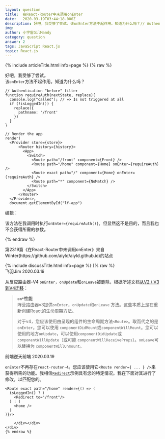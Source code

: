 ```yaml
---
layout: question
title:  在React-Router中未调用onEnter
date:   2020-03-19T03:44:18.000Z
description: 好吧，我受够了尝试。该onEnter方法不起作用。知道为什么吗？// Authentication "before" filterfunction...
img: 
author: 小宇宙GilMandy
category: question
answer: 2
tags: JavaScript React.js
topic: React.js
---
```

<div class="article-root">
  <div class="article">
    {% include articleTitle.html info=page %}
    {% raw %}
    <div class="article-content"><p><font style="vertical-align: inherit;"><font style="vertical-align: inherit;">好吧，我受够了尝试。</font></font><br><font style="vertical-align: inherit;"><font style="vertical-align: inherit;">
该</font></font><code>onEnter</code><font style="vertical-align: inherit;"><font style="vertical-align: inherit;">方法不起作用。</font><font style="vertical-align: inherit;">知道为什么吗？</font></font></p>

<pre><code>// Authentication "before" filter<font></font>
function requireAuth(nextState, replace){<font></font>
  console.log("called"); // =&gt; Is not triggered at all <font></font>
  if (!isLoggedIn()) {<font></font>
    replace({<font></font>
      pathname: '/front'<font></font>
    })<font></font>
  }<font></font>
}<font></font>
<font></font>
// Render the app<font></font>
render(<font></font>
  &lt;Provider store={store}&gt;<font></font>
      &lt;Router history={history}&gt;<font></font>
        &lt;App&gt;<font></font>
          &lt;Switch&gt;<font></font>
            &lt;Route path="/front" component={Front} /&gt;<font></font>
            &lt;Route path="/home" component={Home} onEnter={requireAuth} /&gt;<font></font>
            &lt;Route exact path="/" component={Home} onEnter={requireAuth} /&gt;<font></font>
            &lt;Route path="*" component={NoMatch} /&gt;<font></font>
          &lt;/Switch&gt;<font></font>
        &lt;/App&gt;<font></font>
      &lt;/Router&gt;<font></font>
  &lt;/Provider&gt;,<font></font>
  document.getElementById("lf-app")<font></font>
</code></pre>

<p><font style="vertical-align: inherit;"><font style="vertical-align: inherit;">编辑： </font></font></p>

<p><font style="vertical-align: inherit;"><font style="vertical-align: inherit;">该方法在我调用时执行</font></font><code>onEnter={requireAuth()}</code><font style="vertical-align: inherit;"><font style="vertical-align: inherit;">，但显然这不是目的，而且我也不会获得所需的参数。</font></font></p></div>
    {% endraw %}
  </div>
  <p class="winter_mark">第2319篇《在React-Router中未调用onEnter》来自Winter(https://github.com/aiyld/aiyld.github.io)的站点</p>
  <div class="discuss-wrapper">
    {% include discussTitle.html info=page %}
    {% raw %}
    <div class="discuss-list">
    <div class="discuss-item">
        <div class="discuss-parent">
          <div class="discuss-meta">
            <span class="discuss-user">飞羽Jim</span>
            <span class="discuss-time">2020.03.19</span>
          </div>
          <div class="discuss-comment"><p><font style="vertical-align: inherit;"><font style="vertical-align: inherit;">从反应路由器-V4 </font></font><code>onEnter</code><font style="vertical-align: inherit;"><font style="vertical-align: inherit;">，</font></font><code>onUpdate</code><font style="vertical-align: inherit;"><font style="vertical-align: inherit;">和</font></font><code>onLeave</code><font style="vertical-align: inherit;"><font style="vertical-align: inherit;">被删除，根据所述文档</font></font><a href="https://github.com/ReactTraining/react-router/blob/master/packages/react-router/docs/guides/migrating.md#on-properties" rel="noreferrer"><font style="vertical-align: inherit;"><font style="vertical-align: inherit;">从V2 / V3到V4迁移</font></font></a><font style="vertical-align: inherit;"><font style="vertical-align: inherit;">：</font></font></p>

<blockquote>
  <p><strong><code>on*</code><font style="vertical-align: inherit;"><font style="vertical-align: inherit;">性能</font></font></strong><br><font style="vertical-align: inherit;"><font style="vertical-align: inherit;"> 
   阵营路由器v3提供</font></font><code>onEnter</code><font style="vertical-align: inherit;"><font style="vertical-align: inherit;">，</font></font><code>onUpdate</code><font style="vertical-align: inherit;"><font style="vertical-align: inherit;">和</font></font><code>onLeave</code><font style="vertical-align: inherit;"><font style="vertical-align: inherit;">
  方法。</font><font style="vertical-align: inherit;">这些本质上是在重新创建React的生命周期方法。</font></font></p>
  
  <p><font style="vertical-align: inherit;"><font style="vertical-align: inherit;">对于v4，您应该使用由呈现的组件的生命周期方法</font></font><code>&lt;Route&gt;</code><font style="vertical-align: inherit;"><font style="vertical-align: inherit;">。</font><font style="vertical-align: inherit;">取而代之的是</font></font><code>onEnter</code><font style="vertical-align: inherit;"><font style="vertical-align: inherit;">，您可以使用
   </font></font><code>componentDidMount</code><font style="vertical-align: inherit;"><font style="vertical-align: inherit;">或</font></font><code>componentWillMount</code><font style="vertical-align: inherit;"><font style="vertical-align: inherit;">。</font><font style="vertical-align: inherit;">您可以使用的地方</font></font><code>onUpdate</code><font style="vertical-align: inherit;"><font style="vertical-align: inherit;">，可以使用</font></font><code>componentDidUpdate</code><font style="vertical-align: inherit;"><font style="vertical-align: inherit;">或</font></font><code>componentWillUpdate</code><font style="vertical-align: inherit;"><font style="vertical-align: inherit;">（或可能
   </font></font><code>componentWillReceiveProps</code><font style="vertical-align: inherit;"><font style="vertical-align: inherit;">）。</font></font><code>onLeave</code><font style="vertical-align: inherit;"><font style="vertical-align: inherit;">可以替换为
   </font></font><code>componentWillUnmount</code><font style="vertical-align: inherit;"><font style="vertical-align: inherit;">。</font></font></p>
</blockquote></div>
        </div></div><div class="discuss-item">
        <div class="discuss-parent">
          <div class="discuss-meta">
            <span class="discuss-user">前端逆天前端</span>
            <span class="discuss-time">2020.03.19</span>
          </div>
          <div class="discuss-comment"><p><code>onEnter</code><font style="vertical-align: inherit;"><font style="vertical-align: inherit;">不再存在</font></font><code>react-router-4</code><font style="vertical-align: inherit;"><font style="vertical-align: inherit;">。</font><font style="vertical-align: inherit;">您应该使用它</font></font><code>&lt;Route render={ ... } /&gt;</code><font style="vertical-align: inherit;"><font style="vertical-align: inherit;">来获得所需的功能。</font><font style="vertical-align: inherit;">我相信</font></font><a href="https://reacttraining.com/react-router/web/api/Redirect" rel="noreferrer"><code>Redirect</code></a><font style="vertical-align: inherit;"><font style="vertical-align: inherit;">示例具有您的特定情况。</font><font style="vertical-align: inherit;">我在下面对其进行了修改，以匹配您的。</font></font></p>

<pre><code>&lt;Route exact path="/home" render={() =&gt; (<font></font>
  isLoggedIn() ? (<font></font>
    &lt;Redirect to="/front"/&gt;<font></font>
  ) : (<font></font>
    &lt;Home /&gt;<font></font>
  )<font></font>
)}/&gt;<font></font>
</code></pre></div>
        </div></div>
    </div>
    {% endraw %}
  </div>
<div>
